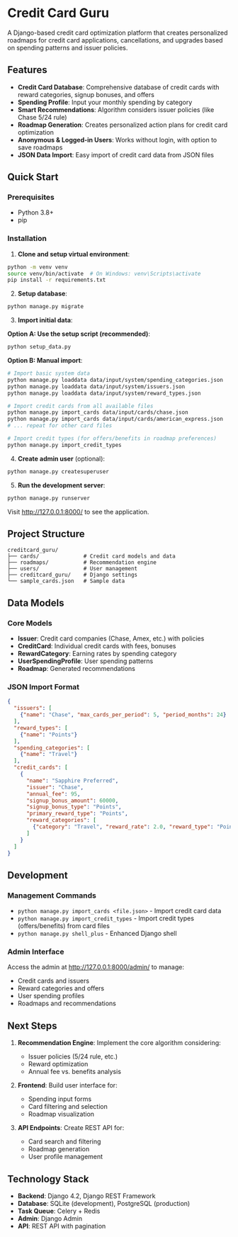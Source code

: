# Credit Card Guru

A Django-based credit card optimization platform that creates personalized roadmaps for credit card applications, cancellations, and upgrades based on spending patterns and issuer policies.

## Features

- **Credit Card Database**: Comprehensive database of credit cards with reward categories, signup bonuses, and offers
- **Spending Profile**: Input your monthly spending by category
- **Smart Recommendations**: Algorithm considers issuer policies (like Chase 5/24 rule)
- **Roadmap Generation**: Creates personalized action plans for credit card optimization
- **Anonymous & Logged-in Users**: Works without login, with option to save roadmaps
- **JSON Data Import**: Easy import of credit card data from JSON files

## Quick Start

### Prerequisites
- Python 3.8+
- pip

### Installation

1. **Clone and setup virtual environment**:
```bash
python -m venv venv
source venv/bin/activate  # On Windows: venv\Scripts\activate
pip install -r requirements.txt
```

2. **Setup database**:
```bash
python manage.py migrate
```

3. **Import initial data**:

**Option A: Use the setup script (recommended)**:
```bash
python setup_data.py
```

**Option B: Manual import**:
```bash
# Import basic system data
python manage.py loaddata data/input/system/spending_categories.json
python manage.py loaddata data/input/system/issuers.json
python manage.py loaddata data/input/system/reward_types.json

# Import credit cards from all available files
python manage.py import_cards data/input/cards/chase.json
python manage.py import_cards data/input/cards/american_express.json
# ... repeat for other card files

# Import credit types (for offers/benefits in roadmap preferences)
python manage.py import_credit_types
```

4. **Create admin user** (optional):
```bash
python manage.py createsuperuser
```

5. **Run the development server**:
```bash
python manage.py runserver
```

Visit http://127.0.0.1:8000/ to see the application.

## Project Structure

```
creditcard_guru/
├── cards/              # Credit card models and data
├── roadmaps/           # Recommendation engine
├── users/              # User management
├── creditcard_guru/    # Django settings
└── sample_cards.json   # Sample data
```

## Data Models

### Core Models
- **Issuer**: Credit card companies (Chase, Amex, etc.) with policies
- **CreditCard**: Individual credit cards with fees, bonuses
- **RewardCategory**: Earning rates by spending category
- **UserSpendingProfile**: User spending patterns
- **Roadmap**: Generated recommendations

### JSON Import Format

```json
{
  "issuers": [
    {"name": "Chase", "max_cards_per_period": 5, "period_months": 24}
  ],
  "reward_types": [
    {"name": "Points"}
  ],
  "spending_categories": [
    {"name": "Travel"}
  ],
  "credit_cards": [
    {
      "name": "Sapphire Preferred",
      "issuer": "Chase",
      "annual_fee": 95,
      "signup_bonus_amount": 60000,
      "signup_bonus_type": "Points",
      "primary_reward_type": "Points",
      "reward_categories": [
        {"category": "Travel", "reward_rate": 2.0, "reward_type": "Points"}
      ]
    }
  ]
}
```

## Development

### Management Commands

- `python manage.py import_cards <file.json>` - Import credit card data
- `python manage.py import_credit_types` - Import credit types (offers/benefits) from card files
- `python manage.py shell_plus` - Enhanced Django shell

### Admin Interface

Access the admin at http://127.0.0.1:8000/admin/ to manage:
- Credit cards and issuers
- Reward categories and offers
- User spending profiles
- Roadmaps and recommendations

## Next Steps

1. **Recommendation Engine**: Implement the core algorithm considering:
   - Issuer policies (5/24 rule, etc.)
   - Reward optimization
   - Annual fee vs. benefits analysis

2. **Frontend**: Build user interface for:
   - Spending input forms
   - Card filtering and selection
   - Roadmap visualization

3. **API Endpoints**: Create REST API for:
   - Card search and filtering
   - Roadmap generation
   - User profile management

## Technology Stack

- **Backend**: Django 4.2, Django REST Framework
- **Database**: SQLite (development), PostgreSQL (production)
- **Task Queue**: Celery + Redis
- **Admin**: Django Admin
- **API**: REST API with pagination